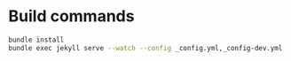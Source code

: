 # Build commands

```bash
bundle install
bundle exec jekyll serve --watch --config _config.yml,_config-dev.yml
```
